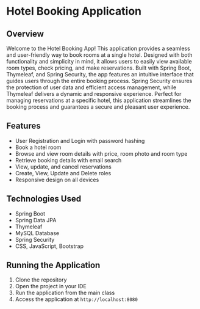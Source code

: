 # Hotel Booking Application

## Overview
Welcome to the Hotel Booking App! This application provides a seamless and user-friendly way to book rooms at a single hotel. Designed with both functionality and simplicity in mind, it allows users to easily view available room types, check pricing, and make reservations. Built with Spring Boot, Thymeleaf, and Spring Security, the app features an intuitive interface that guides users through the entire booking process. Spring Security ensures the protection of user data and efficient access management, while Thymeleaf delivers a dynamic and responsive experience. Perfect for managing reservations at a specific hotel, this application streamlines the booking process and guarantees a secure and pleasant user experience.

## Features
- User Registration and Login with password hashing
- Book a hotel room
- Browse and view room details with price, room photo and room type
- Retrieve booking details with email search
- View, update, and cancel reservations
- Create, View, Update and Delete roles
- Responsive design on all devices

## Technologies Used
- Spring Boot
- Spring Data JPA
- Thymeleaf
- MySQL Database
- Spring Security
- CSS, JavaScript, Bootstrap

## Running the Application
1. Clone the repository
2. Open the project in your IDE
3. Run the application from the main class
4. Access the application at `http://localhost:8080`
